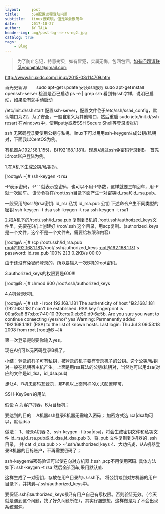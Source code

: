 ```yaml
---
layout:     post
title:      SSH配置远程登陆问题
subtitle:   Linux很繁琐，但是学会很简单
date:       2017-10-27
author:     BY TALA
header-img: img/post-bg-re-vs-ng2.jpg
catalog: true
tags:
    - Blog
---
```


>
> 为了防止忘记，特意拷贝，如有冒犯，实属无悔，包涵包涵，如有问题请联系youngtala@gmail.com
>


http://www.linuxidc.com/Linux/2015-03/114709.htm


首先更新源　　
sudo apt-get update
安装ssh服务
sudo apt-get install openssh-server
检测是否已启动
ps -e | grep ssh
看到有ssh字样，说明已启动，如果没有就手动启动

/etc/init.d/ssh start
配置ssh-server，配置文件位于/etc/ssh/sshd_config，默认端口为22，为了安全，一般自定义为其他端口，然后重启
sudo /etc/init.d/ssh resart
在windows中，使用putty或者SSH Secure Shell等登录虚拟机


ssh 无密码登录要使用公钥与私钥。linux下可以用用ssh-keygen生成公钥/私钥对，下面我以CentOS为例。

有机器A(192.168.1.155)，B(192.168.1.181)。现想A通过ssh免密码登录到B。
首先以root账户登陆为例。


1.在A机下生成公钥/私钥对。

[root@A ~]# ssh-keygen -t rsa 

-P表示密码，-P '' 就表示空密码，也可以不用-P参数，这样就要三车回车，用-P就一次回车。
该命令将在/root/.ssh目录下面产生一对密钥id_rsa和id_rsa.pub。

一般采用的ssh的rsa密钥:
id_rsa     私钥
id_rsa.pub 公钥
下述命令产生不同类型的密钥
ssh-keygen -t dsa
ssh-keygen -t rsa
ssh-keygen -t rsa1

2.把A机下的/root/.ssh/id_rsa.pub 复制到B机的 /root/.ssh/authorized_keys文件里，先要在B机上创建好 /root/.ssh 这个目录，用scp复制。(authorized_keys是一个文件，这个不是一个文件夹，需要给权限和内容)

[root@A ~]# scp /root/.ssh/id_rsa.pub root@192.168.1.181:/root/.ssh/authorized_keys
root@192.168.1.181's password:
id_rsa.pub                                    100%  223     0.2KB/s   00:00

由于还没有免密码登录的，所以要输入一次B机的root密码。

3.authorized_keys的权限要是600!!!

[root@B ~]# chmod 600 /root/.ssh/authorized_keys



4.A机登录B机。

[root@A ~]# ssh -l root 192.168.1.181
The authenticity of host '192.168.1.181 (192.168.1.181)' can't be established.
RSA key fingerprint is 00:a6:a8:87:eb:c7:40:10:39:cc:a0:eb:50:d9:6a:5b.
Are you sure you want to continue connecting (yes/no)? yes
Warning: Permanently added '192.168.1.181' (RSA) to the list of known hosts.
Last login: Thu Jul  3 09:53:18 2008 from root
[root@B ~]#

第一次登录是时要你输入yes。

现在A机可以无密码登录B机了。

小结：登录的机子可有私钥，被登录的机子要有登录机子的公钥。这个公钥/私钥对一般在私钥宿主机产生。上面是用rsa算法的公钥/私钥对，当然也可以用dsa(对应的文件是id_dsa，id_dsa.pub)

想让A，B机无密码互登录，那B机以上面同样的方式配置即可。

 

 

 

SSH-KeyGen 的用法

 

假设 A 为客户机器，B为目标机；

要达到的目的：
A机器ssh登录B机器无需输入密码；
加密方式选 rsa|dsa均可以，默认dsa

做法：
1、登录A机器
2、ssh-keygen -t [rsa|dsa]，将会生成密钥文件和私钥文件 id_rsa,id_rsa.pub或id_dsa,id_dsa.pub
3、将 .pub 文件复制到B机器的 .ssh 目录， 并 cat id_dsa.pub >> ~/.ssh/authorized_keys
4、大功告成，从A机器登录B机器的目标账户，不再需要密码了；


ssh-keygen做密码验证可以使在向对方机器上ssh ,scp不用使用密码.
具体方法如下:
ssh-keygen -t rsa
然后全部回车,采用默认值.

这样生成了一对密钥，存放在用户目录的~/.ssh下。
将公钥考到对方机器的用户目录下，并拷到~/.ssh/authorized_keys中。

要保证.ssh和authorized_keys都只有用户自己有写权限。否则验证无效。（今天就是遇到这个问题，找了好久问题所在），其实仔细想想，这样做是为了不会出现系统漏洞。